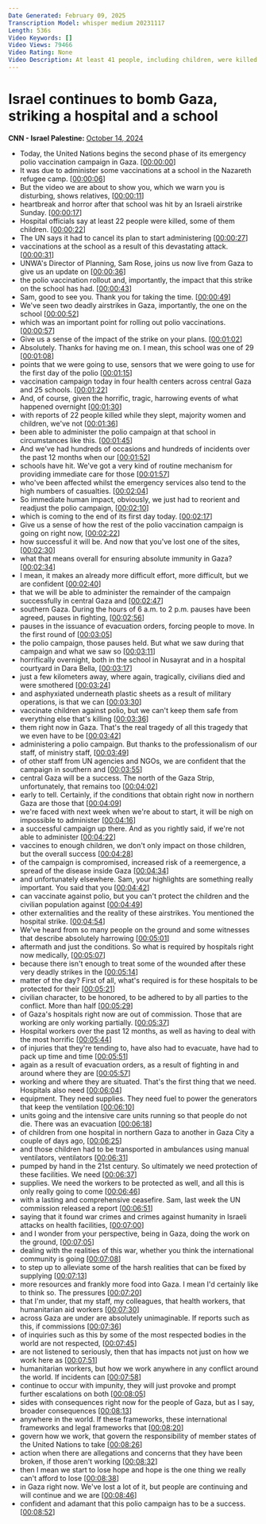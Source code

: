 ```yaml
---
Date Generated: February 09, 2025
Transcription Model: whisper medium 20231117
Length: 536s
Video Keywords: []
Video Views: 79466
Video Rating: None
Video Description: At least 41 people, including children, were killed in Israeli strikes. One of the targets was a school in the Nuseirat refugee camp. Polio vaccinations due to be administered in that school were canceled. "This was one of 29 centres that we were going to use", explains Sam Rose, UNRWA's Director of Planning, who has been on the ground vaccinating children. #CNN #News
---
```


# Israel continues to bomb Gaza, striking a hospital and a school
**CNN - Israel Palestine:** [October 14, 2024](https://www.youtube.com/watch?v=A3S1fwxeSI8)
*  Today, the United Nations begins the second phase of its emergency polio vaccination campaign in Gaza. [[00:00:00](https://www.youtube.com/watch?v=A3S1fwxeSI8&t=0.0s)]
*  It was due to administer some vaccinations at a school in the Nazareth refugee camp. [[00:00:06](https://www.youtube.com/watch?v=A3S1fwxeSI8&t=6.4s)]
*  But the video we are about to show you, which we warn you is disturbing, shows relatives, [[00:00:11](https://www.youtube.com/watch?v=A3S1fwxeSI8&t=11.52s)]
*  heartbreak and horror after that school was hit by an Israeli airstrike Sunday. [[00:00:17](https://www.youtube.com/watch?v=A3S1fwxeSI8&t=17.44s)]
*  Hospital officials say at least 22 people were killed, some of them children. [[00:00:22](https://www.youtube.com/watch?v=A3S1fwxeSI8&t=22.080000000000002s)]
*  The UN says it had to cancel its plan to start administering [[00:00:27](https://www.youtube.com/watch?v=A3S1fwxeSI8&t=27.439999999999998s)]
*  vaccinations at the school as a result of this devastating attack. [[00:00:31](https://www.youtube.com/watch?v=A3S1fwxeSI8&t=31.04s)]
*  UNWA's Director of Planning, Sam Rose, joins us now live from Gaza to give us an update on [[00:00:36](https://www.youtube.com/watch?v=A3S1fwxeSI8&t=36.4s)]
*  the polio vaccination rollout and, importantly, the impact that this strike on the school has had. [[00:00:43](https://www.youtube.com/watch?v=A3S1fwxeSI8&t=43.36s)]
*  Sam, good to see you. Thank you for taking the time. [[00:00:49](https://www.youtube.com/watch?v=A3S1fwxeSI8&t=49.84s)]
*  We've seen two deadly airstrikes in Gaza, importantly, the one on the school [[00:00:52](https://www.youtube.com/watch?v=A3S1fwxeSI8&t=52.16s)]
*  which was an important point for rolling out polio vaccinations. [[00:00:57](https://www.youtube.com/watch?v=A3S1fwxeSI8&t=57.2s)]
*  Give us a sense of the impact of the strike on your plans. [[00:01:02](https://www.youtube.com/watch?v=A3S1fwxeSI8&t=62.32s)]
*  Absolutely. Thanks for having me on. I mean, this school was one of 29 [[00:01:08](https://www.youtube.com/watch?v=A3S1fwxeSI8&t=68.88s)]
*  points that we were going to use, sensors that we were going to use for the first day of the polio [[00:01:15](https://www.youtube.com/watch?v=A3S1fwxeSI8&t=75.52000000000001s)]
*  vaccination campaign today in four health centers across central Gaza and 25 schools. [[00:01:22](https://www.youtube.com/watch?v=A3S1fwxeSI8&t=82.56s)]
*  And, of course, given the horrific, tragic, harrowing events of what happened overnight [[00:01:30](https://www.youtube.com/watch?v=A3S1fwxeSI8&t=90.64s)]
*  with reports of 22 people killed while they slept, majority women and children, we've not [[00:01:36](https://www.youtube.com/watch?v=A3S1fwxeSI8&t=96.96000000000001s)]
*  been able to administer the polio campaign at that school in circumstances like this. [[00:01:45](https://www.youtube.com/watch?v=A3S1fwxeSI8&t=105.36s)]
*  And we've had hundreds of occasions and hundreds of incidents over the past 12 months when our [[00:01:52](https://www.youtube.com/watch?v=A3S1fwxeSI8&t=112.72s)]
*  schools have hit. We've got a very kind of routine mechanism for providing immediate care for those [[00:01:57](https://www.youtube.com/watch?v=A3S1fwxeSI8&t=117.83999999999999s)]
*  who've been affected whilst the emergency services also tend to the high numbers of casualties. [[00:02:04](https://www.youtube.com/watch?v=A3S1fwxeSI8&t=124.64s)]
*  So immediate human impact, obviously, we just had to reorient and readjust the polio campaign, [[00:02:10](https://www.youtube.com/watch?v=A3S1fwxeSI8&t=130.72s)]
*  which is coming to the end of its first day today. [[00:02:17](https://www.youtube.com/watch?v=A3S1fwxeSI8&t=137.04s)]
*  Give us a sense of how the rest of the polio vaccination campaign is going on right now, [[00:02:22](https://www.youtube.com/watch?v=A3S1fwxeSI8&t=142.64000000000001s)]
*  how successful it will be. And now that you've lost one of the sites, [[00:02:30](https://www.youtube.com/watch?v=A3S1fwxeSI8&t=150.24s)]
*  what that means overall for ensuring absolute immunity in Gaza? [[00:02:34](https://www.youtube.com/watch?v=A3S1fwxeSI8&t=154.16s)]
*  I mean, it makes an already more difficult effort, more difficult, but we are confident [[00:02:40](https://www.youtube.com/watch?v=A3S1fwxeSI8&t=160.96s)]
*  that we will be able to administer the remainder of the campaign successfully in central Gaza and [[00:02:47](https://www.youtube.com/watch?v=A3S1fwxeSI8&t=167.12s)]
*  southern Gaza. During the hours of 6 a.m. to 2 p.m. pauses have been agreed, pauses in fighting, [[00:02:56](https://www.youtube.com/watch?v=A3S1fwxeSI8&t=176.32s)]
*  pauses in the issuance of evacuation orders, forcing people to move. In the first round of [[00:03:05](https://www.youtube.com/watch?v=A3S1fwxeSI8&t=185.04000000000002s)]
*  the polio campaign, those pauses held. But what we saw during that campaign and what we saw so [[00:03:11](https://www.youtube.com/watch?v=A3S1fwxeSI8&t=191.04s)]
*  horrifically overnight, both in the school in Nusayrat and in a hospital courtyard in Dara Bella, [[00:03:17](https://www.youtube.com/watch?v=A3S1fwxeSI8&t=197.44s)]
*  just a few kilometers away, where again, tragically, civilians died and were smothered [[00:03:24](https://www.youtube.com/watch?v=A3S1fwxeSI8&t=204.16s)]
*  and asphyxiated underneath plastic sheets as a result of military operations, is that we can [[00:03:30](https://www.youtube.com/watch?v=A3S1fwxeSI8&t=210.32s)]
*  vaccinate children against polio, but we can't keep them safe from everything else that's killing [[00:03:36](https://www.youtube.com/watch?v=A3S1fwxeSI8&t=216.24s)]
*  them right now in Gaza. That's the real tragedy of all this tragedy that we even have to be [[00:03:42](https://www.youtube.com/watch?v=A3S1fwxeSI8&t=222.48s)]
*  administering a polio campaign. But thanks to the professionalism of our staff, of ministry staff, [[00:03:49](https://www.youtube.com/watch?v=A3S1fwxeSI8&t=229.51999999999998s)]
*  of other staff from UN agencies and NGOs, we are confident that the campaign in southern and [[00:03:55](https://www.youtube.com/watch?v=A3S1fwxeSI8&t=235.68s)]
*  central Gaza will be a success. The north of the Gaza Strip, unfortunately, that remains too [[00:04:02](https://www.youtube.com/watch?v=A3S1fwxeSI8&t=242.48s)]
*  early to tell. Certainly, if the conditions that obtain right now in northern Gaza are those that [[00:04:09](https://www.youtube.com/watch?v=A3S1fwxeSI8&t=249.2s)]
*  we're faced with next week when we're about to start, it will be nigh on impossible to administer [[00:04:16](https://www.youtube.com/watch?v=A3S1fwxeSI8&t=256.08s)]
*  a successful campaign up there. And as you rightly said, if we're not able to administer [[00:04:22](https://www.youtube.com/watch?v=A3S1fwxeSI8&t=262.24s)]
*  vaccines to enough children, we don't only impact on those children, but the overall success [[00:04:28](https://www.youtube.com/watch?v=A3S1fwxeSI8&t=268.88s)]
*  of the campaign is compromised, increased risk of a reemergence, a spread of the disease inside Gaza [[00:04:34](https://www.youtube.com/watch?v=A3S1fwxeSI8&t=274.8s)]
*  and unfortunately elsewhere. Sam, your highlights are something really important. You said that you [[00:04:42](https://www.youtube.com/watch?v=A3S1fwxeSI8&t=282.64s)]
*  can vaccinate against polio, but you can't protect the children and the civilian population against [[00:04:49](https://www.youtube.com/watch?v=A3S1fwxeSI8&t=289.59999999999997s)]
*  other externalities and the reality of these airstrikes. You mentioned the hospital strike. [[00:04:54](https://www.youtube.com/watch?v=A3S1fwxeSI8&t=294.96s)]
*  We've heard from so many people on the ground and some witnesses that describe absolutely harrowing [[00:05:01](https://www.youtube.com/watch?v=A3S1fwxeSI8&t=301.03999999999996s)]
*  aftermath and just the conditions. So what is required by hospitals right now medically, [[00:05:07](https://www.youtube.com/watch?v=A3S1fwxeSI8&t=307.12s)]
*  because there isn't enough to treat some of the wounded after these very deadly strikes in the [[00:05:14](https://www.youtube.com/watch?v=A3S1fwxeSI8&t=314.88s)]
*  matter of the day? First of all, what's required is for these hospitals to be protected for their [[00:05:21](https://www.youtube.com/watch?v=A3S1fwxeSI8&t=321.04s)]
*  civilian character, to be honored, to be adhered to by all parties to the conflict. More than half [[00:05:29](https://www.youtube.com/watch?v=A3S1fwxeSI8&t=329.04s)]
*  of Gaza's hospitals right now are out of commission. Those that are working are only working partially. [[00:05:37](https://www.youtube.com/watch?v=A3S1fwxeSI8&t=337.44s)]
*  Hospital workers over the past 12 months, as well as having to deal with the most horrific [[00:05:44](https://www.youtube.com/watch?v=A3S1fwxeSI8&t=344.4s)]
*  of injuries that they're tending to, have also had to evacuate, have had to pack up time and time [[00:05:51](https://www.youtube.com/watch?v=A3S1fwxeSI8&t=351.52s)]
*  again as a result of evacuation orders, as a result of fighting in and around where they are [[00:05:57](https://www.youtube.com/watch?v=A3S1fwxeSI8&t=357.44s)]
*  working and where they are situated. That's the first thing that we need. Hospitals also need [[00:06:04](https://www.youtube.com/watch?v=A3S1fwxeSI8&t=364.88s)]
*  equipment. They need supplies. They need fuel to power the generators that keep the ventilation [[00:06:10](https://www.youtube.com/watch?v=A3S1fwxeSI8&t=370.72s)]
*  units going and the intensive care units running so that people do not die. There was an evacuation [[00:06:18](https://www.youtube.com/watch?v=A3S1fwxeSI8&t=378.08000000000004s)]
*  of children from one hospital in northern Gaza to another in Gaza City a couple of days ago, [[00:06:25](https://www.youtube.com/watch?v=A3S1fwxeSI8&t=385.20000000000005s)]
*  and those children had to be transported in ambulances using manual ventilators, ventilators [[00:06:31](https://www.youtube.com/watch?v=A3S1fwxeSI8&t=391.6s)]
*  pumped by hand in the 21st century. So ultimately we need protection of these facilities. We need [[00:06:37](https://www.youtube.com/watch?v=A3S1fwxeSI8&t=397.76s)]
*  supplies. We need the workers to be protected as well, and all this is only really going to come [[00:06:46](https://www.youtube.com/watch?v=A3S1fwxeSI8&t=406.56s)]
*  with a lasting and comprehensive ceasefire. Sam, last week the UN commission released a report [[00:06:51](https://www.youtube.com/watch?v=A3S1fwxeSI8&t=411.76s)]
*  saying that it found war crimes and crimes against humanity in Israeli attacks on health facilities, [[00:07:00](https://www.youtube.com/watch?v=A3S1fwxeSI8&t=420.64s)]
*  and I wonder from your perspective, being in Gaza, doing the work on the ground, [[00:07:05](https://www.youtube.com/watch?v=A3S1fwxeSI8&t=425.6s)]
*  dealing with the realities of this war, whether you think the international community is going [[00:07:08](https://www.youtube.com/watch?v=A3S1fwxeSI8&t=428.8s)]
*  to step up to alleviate some of the harsh realities that can be fixed by supplying [[00:07:13](https://www.youtube.com/watch?v=A3S1fwxeSI8&t=433.6s)]
*  more resources and frankly more food into Gaza. I mean I'd certainly like to think so. The pressures [[00:07:20](https://www.youtube.com/watch?v=A3S1fwxeSI8&t=440.88s)]
*  that I'm under, that my staff, my colleagues, that health workers, that humanitarian aid workers [[00:07:30](https://www.youtube.com/watch?v=A3S1fwxeSI8&t=450.16s)]
*  across Gaza are under are absolutely unimaginable. If reports such as this, if commissions [[00:07:36](https://www.youtube.com/watch?v=A3S1fwxeSI8&t=456.08000000000004s)]
*  of inquiries such as this by some of the most respected bodies in the world are not respected, [[00:07:45](https://www.youtube.com/watch?v=A3S1fwxeSI8&t=465.36s)]
*  are not listened to seriously, then that has impacts not just on how we work here as [[00:07:51](https://www.youtube.com/watch?v=A3S1fwxeSI8&t=471.92s)]
*  humanitarian workers, but how we work anywhere in any conflict around the world. If incidents can [[00:07:58](https://www.youtube.com/watch?v=A3S1fwxeSI8&t=478.96000000000004s)]
*  continue to occur with impunity, they will just provoke and prompt further escalations on both [[00:08:05](https://www.youtube.com/watch?v=A3S1fwxeSI8&t=485.20000000000005s)]
*  sides with consequences right now for the people of Gaza, but as I say, broader consequences [[00:08:13](https://www.youtube.com/watch?v=A3S1fwxeSI8&t=493.28000000000003s)]
*  anywhere in the world. If these frameworks, these international frameworks and legal frameworks that [[00:08:20](https://www.youtube.com/watch?v=A3S1fwxeSI8&t=500.56s)]
*  govern how we work, that govern the responsibility of member states of the United Nations to take [[00:08:26](https://www.youtube.com/watch?v=A3S1fwxeSI8&t=506.24s)]
*  action when there are allegations and concerns that they have been broken, if those aren't working [[00:08:32](https://www.youtube.com/watch?v=A3S1fwxeSI8&t=512.72s)]
*  then I mean we start to lose hope and hope is the one thing we really can't afford to lose [[00:08:38](https://www.youtube.com/watch?v=A3S1fwxeSI8&t=518.72s)]
*  in Gaza right now. We've lost a lot of it, but people are continuing and will continue and we are [[00:08:46](https://www.youtube.com/watch?v=A3S1fwxeSI8&t=526.0s)]
*  confident and adamant that this polio campaign has to be a success. [[00:08:52](https://www.youtube.com/watch?v=A3S1fwxeSI8&t=532.4s)]
